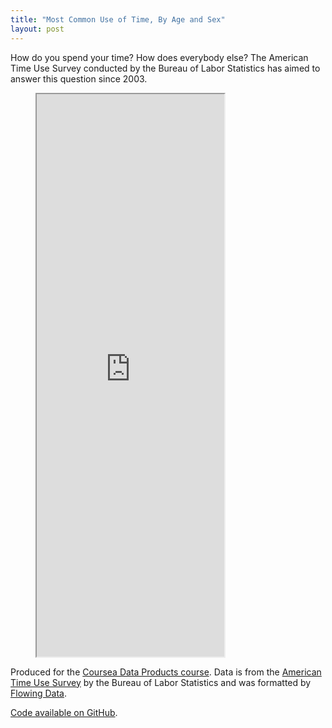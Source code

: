 ```yaml
---
title: "Most Common Use of Time, By Age and Sex"
layout: post
---
```


How do you spend your time? How does everybody else? The American Time Use Survey conducted by the Bureau of Labor Statistics has aimed to answer this question since 2003.

<figure class='fullwidth'>
<iframe style="height:900px;" src="https://richshaw.shinyapps.io/timeUse/" marginwidth="0" marginheight="0" scrolling="no"></iframe>
</figure>

Produced for the [Coursea Data Products course](https://www.coursera.org/specializations/jhu-data-science). Data is from the [American Time Use Survey](https://www.atusdata.org/atus/index.shtml) by the Bureau of Labor Statistics and was formatted by [Flowing Data](http://flowingdata.com/).

[Code available on GitHub](https://github.com/richshaw/timeUse).


